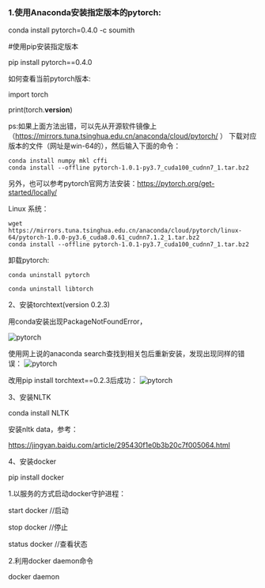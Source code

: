 ### 1.使用Anaconda安装指定版本的pytorch:

conda install pytorch=0.4.0 -c soumith

#使用pip安装指定版本

pip install pytorch==0.4.0

如何查看当前pytorch版本:

import torch

print(torch.__version__)

ps:如果上面方法出错，可以先从开源软件镜像上（https://mirrors.tuna.tsinghua.edu.cn/anaconda/cloud/pytorch/ ） 
下载对应版本的文件（网址是win-64的），然后输入下面的命令：
```
conda install numpy mkl cffi
conda install --offline pytorch-1.0.1-py3.7_cuda100_cudnn7_1.tar.bz2
```
另外，也可以参考pytorch官网方法安装：https://pytorch.org/get-started/locally/

Linux 系统：
```
wget https://mirrors.tuna.tsinghua.edu.cn/anaconda/cloud/pytorch/linux-64/pytorch-1.0.0-py3.6_cuda8.0.61_cudnn7.1.2_1.tar.bz2
conda install --offline pytorch-1.0.1-py3.7_cuda100_cudnn7_1.tar.bz2
```

卸载pytorch:
```
conda uninstall pytorch

conda uninstall libtorch
```

2、安装torchtext(version 0.2.3)

用conda安装出现PackageNotFoundError，

![pytorch](https://github.com/EnernityTwinkle/Tutorial-Summarization/blob/master/python-config/images/torch1.png)
      
 
使用网上说的anaconda search查找到相关包后重新安装，发现出现同样的错误：
 ![pytorch](https://github.com/EnernityTwinkle/Tutorial-Summarization/blob/master/python-config/images/torch2.png)
 
改用pip install torchtext==0.2.3后成功：
![pytorch](https://github.com/EnernityTwinkle/Tutorial-Summarization/blob/master/python-config/images/torch3.png)
 
3、安装NLTK

conda install NLTK

安装nltk data，参考：

https://jingyan.baidu.com/article/295430f1e0b3b20c7f005064.html

4、安装docker

pip install docker

1.以服务的方式启动docker守护进程：

start docker //启动

stop docker //停止

status docker //查看状态

2.利用docker daemon命令

docker daemon




